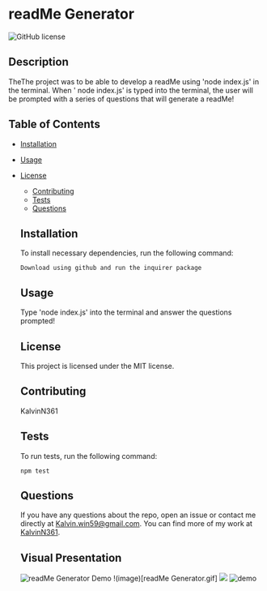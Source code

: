 # readMe Generator
  ![GitHub license](https://img.shields.io/badge/license-MIT-blue.svg)
  ## Description
  TheThe project was to be able to develop a readMe using 'node index.js' in the terminal. When ' node index.js' is typed into the terminal, the user will be prompted with a series of questions that will generate a readMe!
  ## Table of Contents 
  * [Installation](#installation)
  * [Usage](#usage)
  
* [License](#license)

  * [Contributing](#contributing)
  * [Tests](#tests)
  * [Questions](#questions)
  ## Installation
  To install necessary dependencies, run the following command:
  ```
  Download using github and run the inquirer package
  ```
  ## Usage
  Type 'node index.js' into the terminal and answer the questions prompted!
  ## License
    This project is licensed under the MIT license.
    
  ## Contributing
  KalvinN361
  ## Tests
  To run tests, run the following command:
  ```
  npm test
  ```
  ## Questions
  If you have any questions about the repo, open an issue or contact me directly at Kalvin.win59@gmail.com. You can find more of my work at [KalvinN361](https://github.com/KalvinN361/).
  
  ## Visual Presentation
  ![readMe Generator Demo](readMe-Generator.gif) 
  !(image)[readMe Generator.gif]
  <img src="readMe-Generator.gif"/>
  ![demo](/readMe-Generator.gif)
